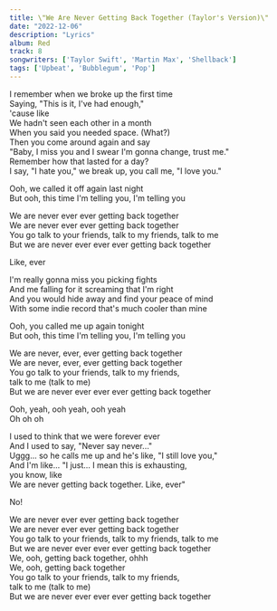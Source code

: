 ```yaml
---
title: \"We Are Never Getting Back Together (Taylor's Version)\"
date: "2022-12-06"
description: "Lyrics"
album: Red
track: 8
songwriters: ['Taylor Swift', 'Martin Max', 'Shellback']
tags: ['Upbeat', 'Bubblegum', 'Pop']
---
```

<p className="verse-one">
I remember when we broke up the first time <br />
Saying, "This is it, I've had enough," <br />
'cause like <br />
We hadn't seen each other in a month <br />
When you said you needed space. (What?) <br />
Then you come around again and say <br />
"Baby, I miss you and I swear I'm gonna change, trust me." <br />
Remember how that lasted for a day? <br />
I say, "I hate you," we break up, you call me, "I love you." <br />
</p>
<p className="pre-chorus">
Ooh, we called it off again last night <br />
But ooh, this time I'm telling you, I'm telling you <br />
</p>
<p className="chorus">
We are never ever ever getting back together <br />
We are never ever ever getting back together <br />
You go talk to your friends, talk to my friends, talk to me <br />
But we are never ever ever ever getting back together <br />

Like, ever <br />
</p>
<p className="verse-two">
I'm really gonna miss you picking fights <br />
And me falling for it screaming that I'm right <br />
And you would hide away and find your peace of mind <br />
With some indie record that's much cooler than mine <br />
</p>
<p className="pre-chorus">
Ooh, you called me up again tonight <br />
But ooh, this time I'm telling you, I'm telling you <br />
</p>
<p className="chorus">
We are never, ever, ever getting back together <br />
We are never, ever, ever getting back together <br />
You go talk to your friends, talk to my friends,  <br />
talk to me (talk to me) <br />
But we are never ever ever ever getting back together <br />
</p>
Ooh, yeah, ooh yeah, ooh yeah <br />
Oh oh oh <br />
<p className="bridge">
I used to think that we were forever ever <br />
And I used to say, "Never say never..." <br />
Uggg... so he calls me up and he's like, "I still love you," <br />
And I'm like... "I just... I mean this is exhausting,  <br />
you know, like <br />
We are never getting back together. Like, ever" <br />

No! <br />
</p>
<p className="chorus">
We are never ever ever getting back together <br />
We are never ever ever getting back together <br />
You go talk to your friends, talk to my friends, talk to me <br />
But we are never ever ever ever getting back together <br />
We, ooh, getting back together, ohhh <br />
We, ooh, getting back together <br />
You go talk to your friends, talk to my friends,  <br />
talk to me (talk to me) <br />
But we are never ever ever ever getting back together <br />
</p>